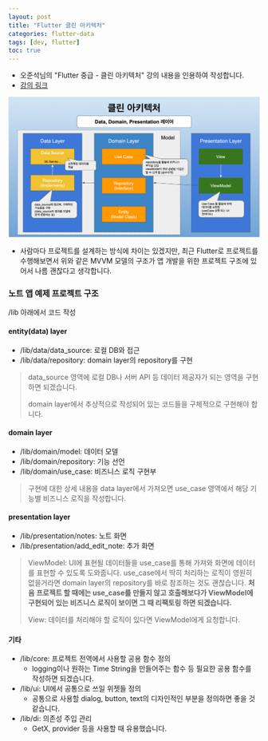 ```yaml
---
layout: post
title: "Flutter 클린 아키텍처"
categories: flutter-data
tags: [dev, flutter]
toc: true
---
```


- 오준석님의 "Flutter 중급 - 클린 아키텍처" 강의 내용을 인용하여 작성합니다.
- [강의 링크](https://www.inflearn.com/course/플러터-중급)

![클린 아키텍처](img.png)

- 사람마다 프로젝트를 설계하는 방식에 차이는 있겠지만, 최근 Flutter로 프로젝트를 수행해보면서 위와 같은 MVVM 모델의 구조가 앱 개발을 위한 프로젝트 구조에 있어서 나름 괜찮다고 생각합니다.

### 노트 앱 예제 프로젝트 구조
/lib 아래에서 코드 작성

#### entity(data) layer
- /lib/data/data_source: 로컬 DB와 접근
- /lib/data/repository: domain layer의 repository를 구현

> data_source 영역에 로컬 DB나 서버 API 등 데이터 제공자가 되는 영역을 구현하면 되겠습니다.
> 
> domain layer에서 추상적으로 작성되어 있는 코드들을 구체적으로 구현해야 합니다. 

#### domain layer
- /lib/domain/model: 데이터 모델
- /lib/domain/repository: 기능 선언
- /lib/domain/use_case: 비즈니스 로직 구현부

> 구현에 대한 상세 내용을 data layer에서 가져오면 use_case 영역에서 해당 기능별 비즈니스 로직을 작성합니다.

#### presentation layer
- /lib/presentation/notes: 노트 화면
- /lib/presentation/add_edit_note: 추가 화면

> ViewModel: UI에 표현될 데이터들을 use_case를 통해 가져와 화면에 데이터를 표현할 수 있도록 도와줍니다.
> use_case에서 딱히 처리하는 로직이 영원히 없을거라면 domain layer의 repository를 바로 참조하는 것도 괜찮습니다. 
> **처음 프로젝트 할 때에는 use_case를 만들지 않고 호출해보다가 ViewModel에 구현되어 있는 비즈니스 로직이 보이면 그 때 리팩토링 하면 되겠습니다.**
>
> View: 데이터를 처리해야 할 로직이 있다면 ViewModel에게 요청합니다.

#### 기타
- /lib/core: 프로젝트 전역에서 사용할 공용 함수 정의
  - logging이나 원하는 Time String을 만들어주는 함수 등 필요한 공용 함수를 작성하면 되겠습니다.
- /lib/ui: UI에서 공통으로 쓰일 위젯들 정의
  - 공통으로 사용할 dialog, button, text의 디자인적인 부분을 정의하면 좋을 것 같습니다.
- /lib/di: 의존성 주입 관리
  - GetX, provider 등을 사용할 때 유용했습니다.
